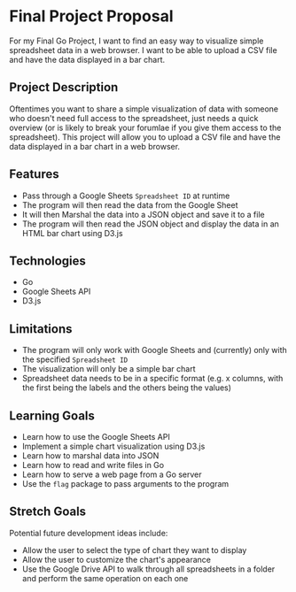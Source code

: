 # Final Project Proposal

For my Final Go Project, I want to find an easy way to visualize simple spreadsheet data in a web browser. I want to be able to upload a CSV file and have the data displayed in a bar chart.

## Project Description

Oftentimes you want to share a simple visualization of data with someone who doesn't need full access to the spreadsheet, just needs a quick overview (or is likely to break your forumlae if you give them access to the spreadsheet). This project will allow you to upload a CSV file and have the data displayed in a bar chart in a web browser.

## Features

- Pass through a Google Sheets `Spreadsheet ID` at runtime
- The program will then read the data from the Google Sheet
- It will then Marshal the data into a JSON object and save it to a file
- The program will then read the JSON object and display the data in an HTML bar chart using D3.js

## Technologies

- Go
- Google Sheets API
- D3.js

## Limitations

- The program will only work with Google Sheets and (currently) only with the specified `Spreadsheet ID`
- The visualization will only be a simple bar chart
- Spreadsheet data needs to be in a specific format (e.g. x columns, with the first being the labels and the others being the values)

## Learning Goals

- Learn how to use the Google Sheets API
- Implement a simple chart visualization using D3.js
- Learn how to marshal data into JSON
- Learn how to read and write files in Go
- Learn how to serve a web page from a Go server
- Use the `flag` package to pass arguments to the program

## Stretch Goals

Potential future development ideas include:

- Allow the user to select the type of chart they want to display
- Allow the user to customize the chart's appearance
- Use the Google Drive API to walk through all spreadsheets in a folder and perform the same operation on each one
